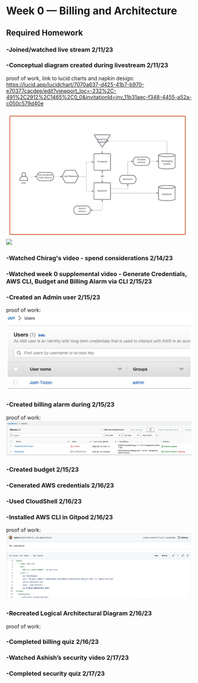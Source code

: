 # Week 0 — Billing and Architecture

## Required Homework

### -Joined/watched live stream 2/11/23
### -Conceptual diagram created during livestream 2/11/23
proof of work, link to lucid charts and napkin design:
https://lucid.app/lucidchart/7070a637-d425-41b7-b970-e70377cacdee/edit?viewport_loc=-232%2C-491%2C2912%2C1465%2C0_0&invitationId=inv_11b31aec-f348-4455-a52a-c050c579d40e

![](assets/conceptual-design.png)
![](assets/napkin-design.HEIC)

### -Watched Chirag's video - spend considerations 2/14/23
### -Watched week 0 supplemental video - Generate Credentials, AWS CLI, Budget and Billing Alarm via CLI 2/15/23
### -Created an Admin user 2/15/23 
proof of work: ![image](assets/admin-user.png)

### -Created billing alarm during 2/15/23
proof of work: ![image](assets/billing-alert.png)

### -Created budget 2/15/23
### -Cenerated AWS credentials 2/16/23
### -Used CloudShell 2/16/23
### -Installed AWS CLI in Gitpod 2/16/23
proof of work: ![image](assets/aws-cli.png)

### -Recreated Logical Architectural Diagram 2/16/23
proof of work:

### -Completed billing quiz 2/16/23
### -Watched Ashish’s security video 2/17/23
### -Completed security quiz 2/17/23
